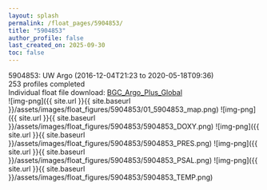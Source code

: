 ```yaml
---
layout: splash
permalink: /float_pages/5904853/
title: "5904853"
author_profile: false
last_created_on: 2025-09-30
toc: false
---
```

 
5904853: UW Argo (2016-12-04T21:23 to 2020-05-18T09:36)\
253 profiles completed\
Individual float file download: [BGC_Argo_Plus_Global](https://ftp.soest.hawaii.edu/bgc_argo_plus/Individual_Floats/outliers_removed/5904853_Sprof_processed.nc)\
![img-png]({{ site.url }}{{ site.baseurl }}/assets/images/float_figures/5904853/01_5904853_map.png)
![img-png]({{ site.url }}{{ site.baseurl }}/assets/images/float_figures/5904853/5904853_DOXY.png)
![img-png]({{ site.url }}{{ site.baseurl }}/assets/images/float_figures/5904853/5904853_PRES.png)
![img-png]({{ site.url }}{{ site.baseurl }}/assets/images/float_figures/5904853/5904853_PSAL.png)
![img-png]({{ site.url }}{{ site.baseurl }}/assets/images/float_figures/5904853/5904853_TEMP.png)

